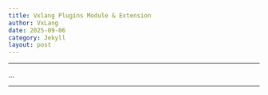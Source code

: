 ```yaml
---
title: Vxlang Plugins Module & Extension
author: VxLang
date: 2025-09-06
category: Jekyll
layout: post
---
```


---

...

---

